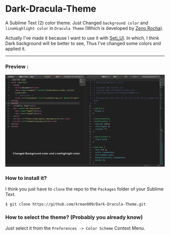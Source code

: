 Dark-Dracula-Theme
==================

A Sublime Text (2) color theme. Just Changed `background color` and `lineHighlight color` in `Dracula Theme` (Which is developed by [Zeno Rocha](https://twitter.com/zenorocha "Twitter handle of Zeno Rocha")).

Actually I've made it because I want to use it with [Seti_UI](https://sublime.wbond.net/packages/Seti_UI).
In which, I think Dark background will be better to see, Thus I've changed some colors and applied it.

---------------

### Preview :

![Preview of Theme](https://raw.githubusercontent.com/krman009/Dark-Dracula-Theme/master/Image(s)/Dark%20Dracula%20Theme%20for%20Sublime%20text.PNG "Preview")

### How to install it?  
I think you just have to `clone` the repo to the `Packages` folder of your Sublime Text.

```bash
$ git clone https://github.com/krman009/Dark-Dracula-Theme.git
```

### How to select the theme? (Probably you already know)
Just select it from the `Preferences -> Color Scheme` Context Menu.

